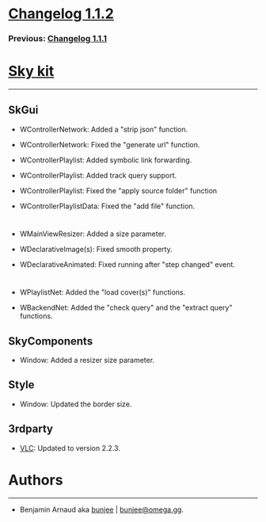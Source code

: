 # [Changelog 1.1.2](http://omega.gg/Sky/changes/1.1.2.html)

### Previous: [Changelog 1.1.1](1.1.1.html)

# [Sky kit](http://omega.gg/Sky)
---

## SkGui

- WControllerNetwork: Added a "strip json" function.

- WControllerNetwork: Fixed the "generate url" function.

- WControllerPlaylist: Added symbolic link forwarding.

- WControllerPlaylist: Added track query support.

- WControllerPlaylist: Fixed the "apply source folder" function

- WControllerPlaylistData: Fixed the "add file" function.

#

- WMainViewResizer: Added a size parameter.

- WDeclarativeImage(s): Fixed smooth property.

- WDeclarativeAnimated: Fixed running after "step changed" event.

#

- WPlaylistNet: Added the "load cover(s)" functions.

- WBackendNet: Added the "check query" and the "extract query" functions.


## SkyComponents

- Window: Added a resizer size parameter.


## Style

- Window: Updated the border size.


## 3rdparty

- [VLC](http://github.com/videolan/vlc): Updated to version 2.2.3.


# Authors
---

- Benjamin Arnaud aka [bunjee](http://bunjee.me) | <bunjee@omega.gg>.
